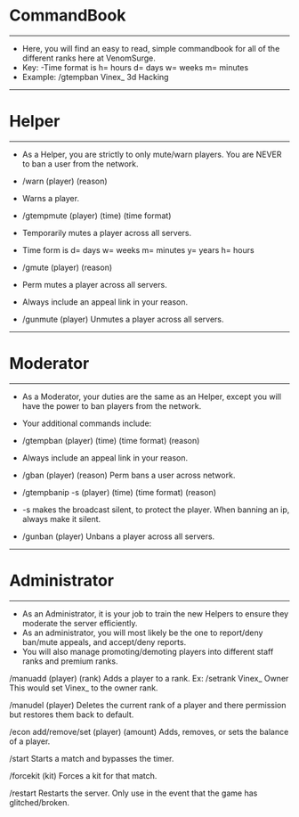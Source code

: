 # CommandBook
--------------------------------------------------------------------------------------------------------------------------------------

- Here, you will find an easy to read, simple commandbook for all of the different ranks here at VenomSurge.
- Key: -Time format is h= hours d= days w= weeks m= minutes
- Example: /gtempban Vinex_ 3d Hacking

--------------------------------------------------------------------------------------------------------------------------------------
# Helper
--------------------------------------------------------------------------------------------------------------------------------------
- As a Helper, you are strictly to only mute/warn players. You are NEVER to ban a user from the network.
- /warn (player) (reason)
- Warns a player.

- /gtempmute (player) (time) (time format)
- Temporarily mutes a player across all servers.
- Time form is d= days w= weeks m= minutes y= years h= hours

- /gmute (player) (reason)
- Perm mutes a player across all servers.
- Always include an appeal link in your reason.

- /gunmute (player)
Unmutes a player across all servers.

--------------------------------------------------------------------------------------------------------------------------------------
# Moderator
--------------------------------------------------------------------------------------------------------------------------------------
- As a Moderator, your duties are the same as an Helper, except you will have the power to ban players from the network.
- Your additional commands include:
- /gtempban (player) (time) (time format) (reason)
- Always include an appeal link in your reason.

- /gban (player) (reason)
Perm bans a user across network.

- /gtempbanip -s (player) (time) (time format) (reason)
- -s makes the broadcast silent, to protect the player.
When banning an ip, always make it silent.

- /gunban (player)
Unbans a player across all servers.

--------------------------------------------------------------------------------------------------------------------------------------
# Administrator
--------------------------------------------------------------------------------------------------------------------------------------

- As an Administrator, it is your job to train the new Helpers to ensure they moderate the server efficiently.
- As an administrator, you will most likely be the one to report/deny ban/mute appeals, and accept/deny reports.
- You will also manage promoting/demoting players into different staff ranks and premium ranks.

/manuadd (player) (rank)
Adds a player to a rank.
Ex: /setrank Vinex_ Owner
This would set Vinex_ to the owner rank.

/manudel (player)
Deletes the current rank of a player and there permission but restores them back to default.

/econ add/remove/set (player) (amount)
Adds, removes, or sets the balance of a player.

/start
Starts a match and bypasses the timer.

/forcekit (kit)
Forces a kit for that match.

/restart
Restarts the server.
Only use in the event that the game has glitched/broken.
